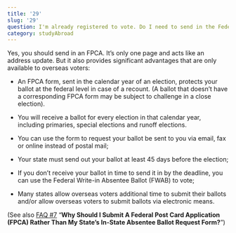 ```yaml
---
title: '29'
slug: '29'
question: I'm already registered to vote. Do I need to send in the Federal Post Card Application (FPCA) to request my ballot while I'm studying abroad?
category: studyAbroad
---
```

Yes, you should send in an FPCA. It’s only one page and acts like an address update. But it also provides significant advantages that are only available to overseas voters: 


- An FPCA form, sent in the calendar year of an election, protects your ballot at the federal level in case of a recount. (A ballot that doesn’t have a corresponding FPCA form may be subject to challenge in a close election). 

- You will receive a  ballot for every election in that calendar year, including primaries, special elections and runoff elections. 
- You can use the form to request your ballot be sent to you via email, fax or online instead of postal mail;
- Your state must send out your ballot at least 45 days before the election;
- If you don’t receive your ballot in time to send it in by the deadline, you can use the Federal Write-in Absentee Ballot (FWAB) to vote;
- Many states allow overseas voters additional time to submit their ballots and/or allow overseas voters to submit ballots via electronic means. 

(See also [FAQ #7](/faqs/7)  “**Why Should I Submit A Federal Post Card Application (FPCA) Rather Than My State’s In-State Absentee Ballot Request Form?**”)
